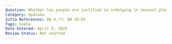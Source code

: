 ```yaml
---
Question: Whether lay people are justified in indulging in sensual pleasures?
Category: Upāsaka
Sutta References: AN 4.??; AN 10.91
Tags: Sukha
Date Entered: April 5, 2025
Review Status: Not started
---
```

